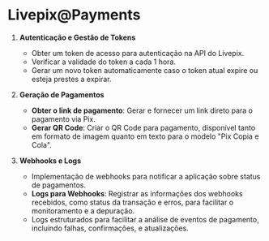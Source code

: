 # Livepix@Payments

1. **Autenticação e Gestão de Tokens**
   - Obter um token de acesso para autenticação na API do Livepix.
   - Verificar a validade do token a cada 1 hora.
   - Gerar um novo token automaticamente caso o token atual expire ou esteja prestes a expirar.

2. **Geração de Pagamentos**
   - **Obter o link de pagamento**: Gerar e fornecer um link direto para o pagamento via Pix.
   - **Gerar QR Code**: Criar o QR Code para pagamento, disponível tanto em formato de imagem quanto em texto para o modelo "Pix Copia e Cola".

3. **Webhooks e Logs**
   - Implementação de webhooks para notificar a aplicação sobre status de pagamentos.
   - **Logs para Webhooks**: Registrar as informações dos webhooks recebidos, como status da transação e erros, para facilitar o monitoramento e a depuração.
   - Logs estruturados para facilitar a análise de eventos de pagamento, incluindo falhas, confirmações, e atualizações.

